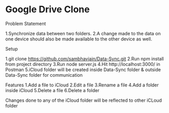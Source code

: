 # Google Drive Clone

Problem Statement

1.Synchronize data between two folders.
2.A change made to the data on one device should also be made 
  available to the other device as well.

Setup

1.git clone https://github.com/sambhavjain/Data-Sync.git
2.Run npm install from project directory
3.Run node server.js
4.Hit http://localhost:3000/ in Postman
5.iCloud folder will be created inside Data-Sync folder & outside Data-Sync folder for communication

Features
1.Add a file to iCloud
2.Edit a file
3.Rename a file
4.Add a folder inside iCloud
5.Delete a file
6.Delete a folder

Changes done to any of the iCloud folder will be reflected to other iCLoud folder
